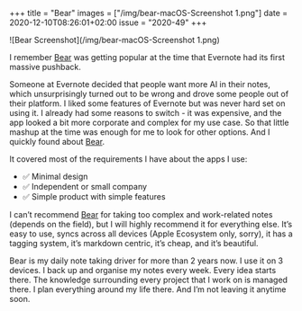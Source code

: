 +++
title       = "Bear"
images      = ["/img/bear-macOS-Screenshot 1.png"]
date        = 2020-12-10T08:26:01+02:00
issue       = "2020-49"
+++

![Bear Screenshot](/img/bear-macOS-Screenshot 1.png)

I remember [Bear](https://bear.app) was getting popular at the time that Evernote had its first massive pushback.

Someone at Evernote decided that people want more AI in their notes, which unsurprisingly turned out to be wrong and drove some people out of their platform. I liked some features of Evernote but was never hard set on using it. I already had some reasons to switch - it was expensive, and the app looked a bit more corporate and complex for my use case. So that little mashup at the time was enough for me to look for other options. And I quickly found about [Bear](https://bear.app).  

It covered most of the requirements I have about the apps I use:  
- ✅ Minimal design  
- ✅ Independent or small company  
- ✅ Simple product with simple features

I can’t recommend [Bear](https://bear.app) for taking too complex and work-related notes (depends on the field), but I will highly recommend it for everything else. It’s easy to use, syncs across all devices (Apple Ecosystem only, sorry), it has a tagging system, it’s markdown centric, it’s cheap, and it’s beautiful.

Bear is my daily note taking driver for more than 2 years now. I use it on 3 devices. I back up and organise my notes every week. Every idea starts there. The knowledge surrounding every project that I work on is managed there. I plan everything around my life there. And I’m not leaving it anytime soon.

